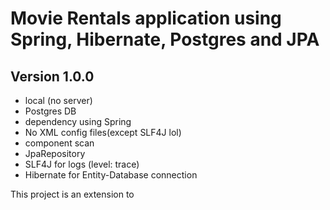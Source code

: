 # Movie Rentals application using Spring, Hibernate, Postgres and JPA

## Version 1.0.0

- local (no server)
- Postgres DB
- dependency using Spring
- No XML config files(except SLF4J lol)
- component scan
- JpaRepository
- SLF4J for logs (level: trace)
- Hibernate for Entity-Database connection

This project is an extension to <LINK TBA>
